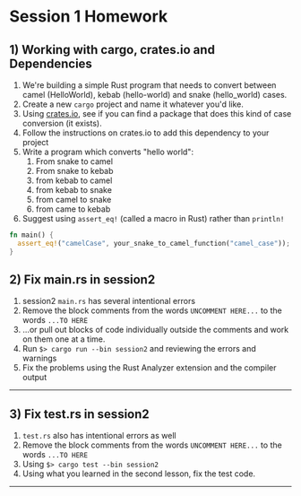 # Session 1 Homework

## 1) Working with cargo, crates.io and Dependencies

1. We're building a simple Rust program that needs to convert between camel (HelloWorld), kebab (hello-world) and snake (hello_world) cases.
1. Create a new `cargo` project and name it whatever you'd like.
1. Using [crates.io](https://crates.io/), see if you can find a package that does this kind of case conversion (it exists).
1. Follow the instructions on crates.io to add this dependency to your project
1. Write a program which converts "hello world":
   1. From snake to camel
   1. From snake to kebab
   1. from kebab to camel
   1. from kebab to snake
   1. from camel to snake
   1. from came to kebab
1. Suggest using `assert_eq!` (called a macro in Rust) rather than `println!`

```rust
fn main() {
  assert_eq!("camelCase", your_snake_to_camel_function("camel_case"));
}
```

## 2) Fix main.rs in session2

1. session2 `main.rs` has several intentional errors
1. Remove the block comments from the words `UNCOMMENT HERE...` to the words `...TO HERE`
1. ...or pull out blocks of code individually outside the comments and work on them one at a time.
1. Run `$> cargo run --bin session2` and reviewing the errors and warnings
1. Fix the problems using the Rust Analyzer extension and the compiler output

---

## 3) Fix test.rs in session2

1. `test.rs` also has intentional errors as well
1. Remove the block comments from the words `UNCOMMENT HERE...` to the words `...TO HERE`
1. Using `$> cargo test --bin session2`
1. Using what you learned in the second lesson, fix the test code.

---
